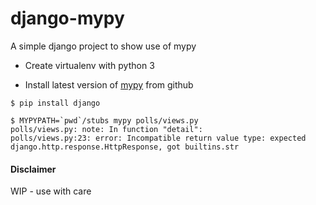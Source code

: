 # django-mypy

A simple django project to show use of mypy

* Create virtualenv with python 3

* Install latest version of [mypy](https://github.com/python/mypy)
from github

```
$ pip install django

$ MYPYPATH=`pwd`/stubs mypy polls/views.py
polls/views.py: note: In function "detail":
polls/views.py:23: error: Incompatible return value type: expected django.http.response.HttpResponse, got builtins.str
```

#### Disclaimer

WIP - use with care
